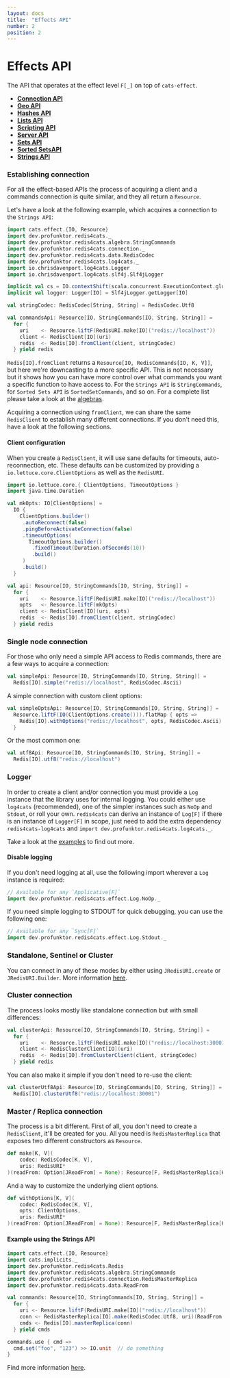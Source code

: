 ```yaml
---
layout: docs
title:  "Effects API"
number: 2
position: 2
---
```


# Effects API

The API that operates at the effect level `F[_]` on top of `cats-effect`.

- **[Connection API](./connection.html)**
- **[Geo API](./geo.html)**
- **[Hashes API](./hashes.html)**
- **[Lists API](./lists.html)**
- **[Scripting API](./scripting.html)**
- **[Server API](./server.html)**
- **[Sets API](./sets.html)**
- **[Sorted SetsAPI](./sortedsets.html)**
- **[Strings API](./strings.html)**

### Establishing connection

For all the effect-based APIs the process of acquiring a client and a commands connection is quite similar, and they all return a `Resource`.

Let's have a look at the following example, which acquires a connection to the `Strings API`:

```scala mdoc:silent
import cats.effect.{IO, Resource}
import dev.profunktor.redis4cats._
import dev.profunktor.redis4cats.algebra.StringCommands
import dev.profunktor.redis4cats.connection._
import dev.profunktor.redis4cats.data.RedisCodec
import dev.profunktor.redis4cats.log4cats._
import io.chrisdavenport.log4cats.Logger
import io.chrisdavenport.log4cats.slf4j.Slf4jLogger

implicit val cs = IO.contextShift(scala.concurrent.ExecutionContext.global)
implicit val logger: Logger[IO] = Slf4jLogger.getLogger[IO]

val stringCodec: RedisCodec[String, String] = RedisCodec.Utf8

val commandsApi: Resource[IO, StringCommands[IO, String, String]] =
  for {
    uri    <- Resource.liftF(RedisURI.make[IO]("redis://localhost"))
    client <- RedisClient[IO](uri)
    redis  <- Redis[IO].fromClient(client, stringCodec)
  } yield redis
```

`Redis[IO].fromClient` returns a `Resource[IO, RedisCommands[IO, K, V]]`, but here we're downcasting to a more specific API. This is not necessary but it shows how you can have more control over what commands you want a specific function to have access to. For the `Strings API` is `StringCommands`, for `Sorted Sets API` is `SortedSetCommands`, and so on. For a complete list please take a look at the [algebras](https://github.com/profunktor/redis4cats/tree/master/modules/effects/src/main/scala/dev/profunktor/redis4cats/algebra).

Acquiring a connection using `fromClient`, we can share the same `RedisClient` to establish many different connections. If you don't need this, have a look at the following sections.

#### Client configuration

When you create a `RedisClient`, it will use sane defaults for timeouts, auto-reconnection, etc. These defaults can be customized by providing a `io.lettuce.core.ClientOptions` as well as the `RedisURI`.

```scala mdoc:silent
import io.lettuce.core.{ ClientOptions, TimeoutOptions }
import java.time.Duration

val mkOpts: IO[ClientOptions] =
  IO {
    ClientOptions.builder()
     .autoReconnect(false)
     .pingBeforeActivateConnection(false)
     .timeoutOptions(
       TimeoutOptions.builder()
        .fixedTimeout(Duration.ofSeconds(10))
        .build()
     )
     .build()
  }

val api: Resource[IO, StringCommands[IO, String, String]] =
  for {
    uri    <- Resource.liftF(RedisURI.make[IO]("redis://localhost"))
    opts   <- Resource.liftF(mkOpts)
    client <- RedisClient[IO](uri, opts)
    redis  <- Redis[IO].fromClient(client, stringCodec)
  } yield redis
```

### Single node connection

For those who only need a simple API access to Redis commands, there are a few ways to acquire a connection:

```scala mdoc:silent
val simpleApi: Resource[IO, StringCommands[IO, String, String]] =
  Redis[IO].simple("redis://localhost", RedisCodec.Ascii)
```

A simple connection with custom client options:

```scala mdoc:silent
val simpleOptsApi: Resource[IO, StringCommands[IO, String, String]] =
  Resource.liftF(IO(ClientOptions.create())).flatMap { opts =>
    Redis[IO].withOptions("redis://localhost", opts, RedisCodec.Ascii)
  }
```

Or the most common one:

```scala mdoc:silent
val utf8Api: Resource[IO, StringCommands[IO, String, String]] =
  Redis[IO].utf8("redis://localhost")
```

### Logger

In order to create a client and/or connection you must provide a `Log` instance that the library uses for internal logging. You could either use `log4cats` (recommended), one of the simpler instances such as `NoOp` and `Stdout`, or roll your own. `redis4cats` can derive an instance of `Log[F]` if there is an instance of `Logger[F]` in scope, just need to add the extra dependency `redis4cats-log4cats` and `import dev.profunktor.redis4cats.log4cats._`.

Take a look at the [examples](https://github.com/profunktor/redis4cats/blob/master/modules/examples/src/main/scala/dev/profunktor/redis4cats/LoggerIOApp.scala) to find out more.

#### Disable logging

If you don't need logging at all, use the following import wherever a `Log` instance is required:

```scala
// Available for any `Applicative[F]`
import dev.profunktor.redis4cats.effect.Log.NoOp._
```

If you need simple logging to STDOUT for quick debugging, you can use the following one:

```scala
// Available for any `Sync[F]`
import dev.profunktor.redis4cats.effect.Log.Stdout._
```

### Standalone, Sentinel or Cluster

You can connect in any of these modes by either using `JRedisURI.create` or `JRedisURI.Builder`. More information
[here](https://github.com/lettuce-io/lettuce-core/wiki/Redis-URI-and-connection-details).

### Cluster connection

The process looks mostly like standalone connection but with small differences:

```scala mdoc:silent
val clusterApi: Resource[IO, StringCommands[IO, String, String]] =
  for {
    uri    <- Resource.liftF(RedisURI.make[IO]("redis://localhost:30001"))
    client <- RedisClusterClient[IO](uri)
    redis  <- Redis[IO].fromClusterClient(client, stringCodec)
  } yield redis
```

You can also make it simple if you don't need to re-use the client:

```scala mdoc:silent
val clusterUtf8Api: Resource[IO, StringCommands[IO, String, String]] =
  Redis[IO].clusterUtf8("redis://localhost:30001")
```

### Master / Replica connection

The process is a bit different. First of all, you don't need to create a `RedisClient`, it'll be created for you. All you need is `RedisMasterReplica` that exposes two different constructors as `Resource`.

```scala
def make[K, V](
    codec: RedisCodec[K, V],
    uris: RedisURI*
)(readFrom: Option[JReadFrom] = None): Resource[F, RedisMasterReplica[K, V]]
```

And a way to customize the underlying client options.

```scala
def withOptions[K, V](
    codec: RedisCodec[K, V],
    opts: ClientOptions,
    uris: RedisURI*
)(readFrom: Option[JReadFrom] = None): Resource[F, RedisMasterReplica[K, V]]
```

#### Example using the Strings API

```scala mdoc:silent
import cats.effect.{IO, Resource}
import cats.implicits._
import dev.profunktor.redis4cats.Redis
import dev.profunktor.redis4cats.algebra.StringCommands
import dev.profunktor.redis4cats.connection.RedisMasterReplica
import dev.profunktor.redis4cats.data.ReadFrom

val commands: Resource[IO, StringCommands[IO, String, String]] =
  for {
    uri <- Resource.liftF(RedisURI.make[IO]("redis://localhost"))
    conn <- RedisMasterReplica[IO].make(RedisCodec.Utf8, uri)(ReadFrom.MasterPreferred.some)
    cmds <- Redis[IO].masterReplica(conn)
  } yield cmds

commands.use { cmd =>
  cmd.set("foo", "123") >> IO.unit  // do something
}
```

Find more information [here](https://github.com/lettuce-io/lettuce-core/wiki/Master-Replica#examples).
